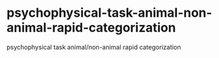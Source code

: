 # psychophysical-task-animal-non-animal-rapid-categorization
psychophysical task animal/non-animal rapid categorization
